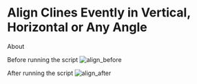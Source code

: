 # Align Clines Evently in Vertical, Horizontal or Any Angle
 
About
 
Before running the script
![align_before](https://user-images.githubusercontent.com/64115895/159329037-60d0e06c-7a42-4362-9108-58e07df2a98c.JPG)

After running the script
![align_after](https://user-images.githubusercontent.com/64115895/159329064-7f70ad2c-a0de-449e-9cb5-899c45de1234.JPG)
